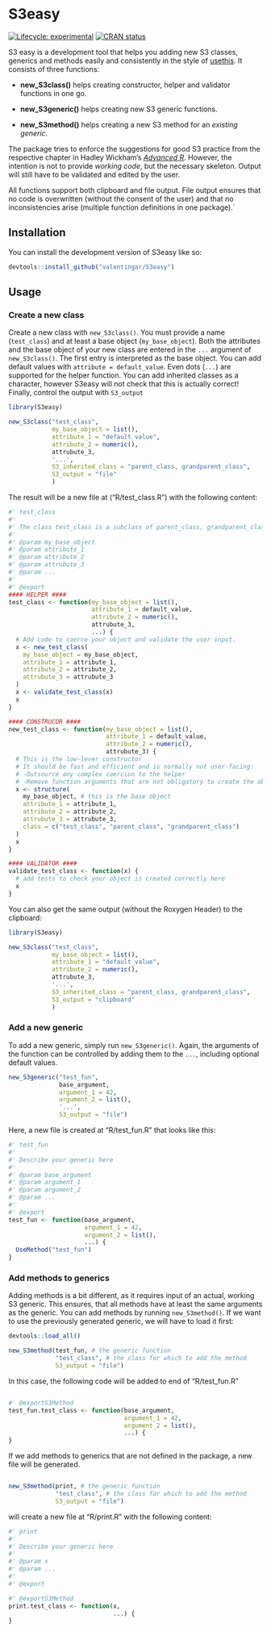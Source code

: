 
<!-- README.md is generated from README.Rmd. Please edit that file -->

# S3easy

<!-- badges: start -->

[![Lifecycle:
experimental](https://img.shields.io/badge/lifecycle-experimental-orange.svg)](https://lifecycle.r-lib.org/articles/stages.html#experimental)
[![CRAN
status](https://www.r-pkg.org/badges/version/S3easy)](https://CRAN.R-project.org/package=S3easy)

<!-- badges: end -->

S3 easy is a development tool that helps you adding new S3 classes,
generics and methods easily and consistently in the style of
[usethis](https://usethis.r-lib.org/index.html). It consists of three
functions:

- **new_S3class()** helps creating constructor, helper and validator
  functions in one go.

- **new_S3generic()** helps creating new S3 generic functions.

- **new_S3method()** helps creating a new S3 method for an *existing
  generic*.

The package tries to enforce the suggestions for good S3 practice from
the respective chapter in Hadley Wickham’s [*Advanced
R*](https://adv-r.hadley.nz/index.html). However, the intention is not
to provide *working code*, but the necessary skeleton. Output will still
have to be validated and edited by the user.

All functions support both clipboard and file output. File output
ensures that no code is overwritten (without the consent of the user)
and that no inconsistencies arise (multiple function definitions in one
package).´

## Installation

You can install the development version of S3easy like so:

``` r
devtools::install_github("valentingar/S3easy")
```

## Usage

### Create a new class

Create a new class with `new_S3class()`. You must provide a name
(`test_class`) and at least a base object (`my_base_object`). Both the
attributes and the base object of your new class are entered in the
`...` argument of `new_S3class()`. The first entry is interpreted as the
base object. You can add default values with
`attribute = default_value`. Even dots (`...`) are supported for the
helper function. You can add inherited classes as a character, however
S3easy will not check that this is actually correct! Finally, control
the output with `S3_output`

``` r
library(S3easy)

new_S3class("test_class",
            my_base_object = list(),
            attribute_1 = "default_value",
            attribute_2 = numeric(),
            attrubute_3,
            '...',
            S3_inherited_class = "parent_class, grandparent_class",
            S3_output = "file"
            )
```

The result will be a new file at (“R/test_class.R”) with the following
content:

``` r
#' test_class
#'
#' The class test_class is a subclass of parent_class, grandparent_class and represents...
#'
#' @param my_base_object
#' @param attribute_1
#' @param attribute_2
#' @param attrubute_3
#' @param ...
#'
#' @export
#### HELPER ####
test_class <- function(my_base_object = list(),
                       attribute_1 = default_value,
                       attribute_2 = numeric(),
                       attrubute_3,
                       ...) {
  # Add code to coerce your object and validate the user input.
  x <- new_test_class(
    my_base_object = my_base_object,
    attribute_1 = attribute_1,
    attribute_2 = attribute_2,
    attrubute_3 = attrubute_3
  )
  x <- validate_test_class(x)
  x
}

#### CONSTRUCOR ####
new_test_class <- function(my_base_object = list(),
                           attribute_1 = default_value,
                           attribute_2 = numeric(),
                           attrubute_3) {
  # This is the low-lever constructor
  # It should be fast and efficient and is normally not user-facing:
  # -Outsource any complex coercion to the helper
  # -Remove function arguments that are not obligatory to create the object
  x <- structure(
    my_base_object, # this is the base object
    attribute_1 = attribute_1,
    attribute_2 = attribute_2,
    attrubute_3 = attrubute_3,
    class = c("test_class", "parent_class", "grandparent_class")
  )
  x
}

#### VALIDATOR ####
validate_test_class <- function(x) {
  # add tests to check your object is created correctly here
  x
}
```

You can also get the same output (without the Roxygen Header) to the
clipboard:

``` r
library(S3easy)

new_S3class("test_class",
            my_base_object = list(),
            attribute_1 = "default_value",
            attribute_2 = numeric(),
            attrubute_3,
            '...',
            S3_inherited_class = "parent_class, grandparent_class",
            S3_output = "clipboard"
            )
```

### Add a new generic

To add a new generic, simply run `new_S3generic()`. Again, the arguments
of the function can be controlled by adding them to the `...`, including
optional default values.

``` r
new_S3generic("test_fun",
              base_argument,
              argument_1 = 42, 
              argument_2 = list(),
              '...',
              S3_output = "file")
```

Here, a new file is created at “R/test_fun.R” that looks like this:

``` r
#' test_fun
#'
#' Describe your generic here
#'
#' @param base_argument
#' @param argument_1
#' @param argument_2
#' @param ...
#'
#' @export
test_fun <- function(base_argument,
                     argument_1 = 42,
                     argument_2 = list(),
                     ...) {
  UseMethod("test_fun")
}
```

### Add methods to generics

Adding methods is a bit different, as it requires input of an actual,
working S3 generic. This ensures, that all methods have at least the
same arguments as the generic. You can add methods by running
`new_S3method()`. If we want to use the previously generated generic, we
will have to load it first:

``` r
devtools::load_all()

new_S3method(test_fun, # the generic function
             "test_class", # the class for which to add the method
             S3_output = "file")
```

In this case, the following code will be added to end of “R/test_fun.R”

``` r

#' @exportS3Method
test_fun.test_class <- function(base_argument,
                                argument_1 = 42,
                                argument_2 = list(),
                                ...) {
}
```

If we add methods to generics that are not defined in the package, a new
file will be generated.

``` r

new_S3method(print, # the generic function
             "test_class", # the class for which to add the method
             S3_output = "file")
```

will create a new file at “R/print.R” with the following content:

``` r
#' print
#'
#' Describe your generic here
#'
#' @param x
#' @param ...
#'
#' @export

#' @exportS3Method
print.test_class <- function(x,
                             ...) {
}
```
